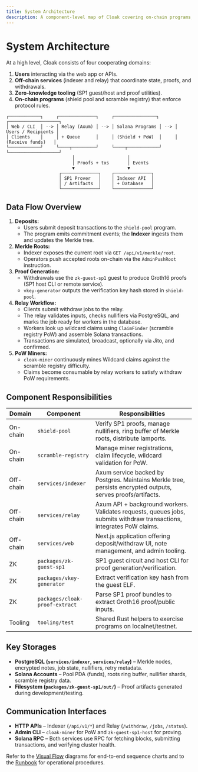 ```yaml
---
title: System Architecture
description: A component-level map of Cloak covering on-chain programs, services, miners, and data stores.
---
```


# System Architecture

At a high level, Cloak consists of four cooperating domains:

1. **Users** interacting via the web app or APIs.
2. **Off-chain services** (indexer and relay) that coordinate state, proofs, and withdrawals.
3. **Zero-knowledge tooling** (SP1 guest/host and proof utilities).
4. **On-chain programs** (shield pool and scramble registry) that enforce protocol rules.

```text
┌────────────┐     ┌──────────────┐     ┌────────────────┐     ┌───────────────────┐
│ Web / CLI  │ --> │ Relay (Axum) │ --> │ Solana Programs │ --> │ Users / Recipients │
│ Clients    │     │ + Queue      │     │ (Shield + PoW)  │     │ (Receive funds)   │
└────────────┘     └────┬─────────┘     └────┬────────────┘     └───────────────────┘
                         │                    │
                         │ Proofs + txs       │ Events
                         ▼                    ▼
                    ┌──────────────┐    ┌──────────────┐
                    │ SP1 Prover   │    │ Indexer API  │
                    │ / Artifacts  │    │ + Database   │
                    └──────────────┘    └──────────────┘
```

## Data Flow Overview

1. **Deposits:**
   - Users submit deposit transactions to the `shield-pool` program.
   - The program emits commitment events; the **Indexer** ingests them and updates the Merkle tree.
2. **Merkle Roots:**
   - Indexer exposes the current root via `GET /api/v1/merkle/root`.
   - Operators push accepted roots on-chain via the `AdminPushRoot` instruction.
3. **Proof Generation:**
   - Withdrawals use the `zk-guest-sp1` guest to produce Groth16 proofs (SP1 host CLI or remote service).
   - `vkey-generator` outputs the verification key hash stored in `shield-pool`.
4. **Relay Workflow:**
   - Clients submit withdraw jobs to the relay.
   - The relay validates inputs, checks nullifiers via PostgreSQL, and marks the job ready for workers in the database.
   - Workers look up wildcard claims using `ClaimFinder` (scramble registry PoW) and assemble Solana transactions.
   - Transactions are simulated, broadcast, optionally via Jito, and confirmed.
5. **PoW Miners:**
   - `cloak-miner` continuously mines Wildcard claims against the scramble registry difficulty.
   - Claims become consumable by relay workers to satisfy withdraw PoW requirements.

## Component Responsibilities

| Domain | Component | Responsibilities |
| --- | --- | --- |
| On-chain | `shield-pool` | Verify SP1 proofs, manage nullifiers, ring buffer of Merkle roots, distribute lamports. |
| On-chain | `scramble-registry` | Manage miner registrations, claim lifecycle, wildcard validation for PoW. |
| Off-chain | `services/indexer` | Axum service backed by Postgres. Maintains Merkle tree, persists encrypted outputs, serves proofs/artifacts. |
| Off-chain | `services/relay` | Axum API + background workers. Validates requests, queues jobs, submits withdraw transactions, integrates PoW claims. |
| Off-chain | `services/web` | Next.js application offering deposit/withdraw UI, note management, and admin tooling. |
| ZK | `packages/zk-guest-sp1` | SP1 guest circuit and host CLI for proof generation/verification. |
| ZK | `packages/vkey-generator` | Extract verification key hash from the guest ELF. |
| ZK | `packages/cloak-proof-extract` | Parse SP1 proof bundles to extract Groth16 proof/public inputs. |
| Tooling | `tooling/test` | Shared Rust helpers to exercise programs on localnet/testnet. |

## Key Storages

- **PostgreSQL (`services/indexer`, `services/relay`)** – Merkle nodes, encrypted notes, job state, nullifiers, retry metadata.
- **Solana Accounts** – Pool PDA (funds), roots ring buffer, nullifier shards, scramble registry data.
- **Filesystem (`packages/zk-guest-sp1/out/`)** – Proof artifacts generated during development/testing.

## Communication Interfaces

- **HTTP APIs** – Indexer (`/api/v1/*`) and Relay (`/withdraw`, `/jobs`, `/status`).
- **Admin CLI** – `cloak-miner` for PoW and `zk-guest-sp1-host` for proving.
- **Solana RPC** – Both services use RPC for fetching blocks, submitting transactions, and verifying cluster health.

Refer to the [Visual Flow](./visual-flow.md) diagrams for end-to-end sequence charts and to the [Runbook](../operations/runbook.md) for operational procedures.
